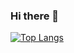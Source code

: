 ### Hi there 👋

[![Top Langs](https://github-readme-stats.vercel.app/api/top-langs/?username=Yuie3&layout=compact)](https://github.com/Yuie3/github-readme-stats)

<!--
**Yuie3/Yuie3** is a ✨ _special_ ✨ repository because its `README.md` (this file) appears on your GitHub profile.

Here are some ideas to get you started:

- 🔭 I’m currently working on ...
- 🌱 I’m currently learning ...
- 👯 I’m looking to collaborate on ...
- 🤔 I’m looking for help with ...
- 💬 Ask me about ...
- 📫 How to reach me: ...
- 😄 Pronouns: ...
- ⚡ Fun fact: ...
-->
